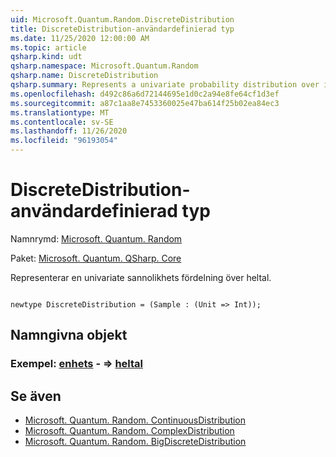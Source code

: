 ```yaml
---
uid: Microsoft.Quantum.Random.DiscreteDistribution
title: DiscreteDistribution-användardefinierad typ
ms.date: 11/25/2020 12:00:00 AM
ms.topic: article
qsharp.kind: udt
qsharp.namespace: Microsoft.Quantum.Random
qsharp.name: DiscreteDistribution
qsharp.summary: Represents a univariate probability distribution over integers.
ms.openlocfilehash: d492c86a6d72144695e1d0c2a94e8fe64cf1d3ef
ms.sourcegitcommit: a87c1aa8e7453360025e47ba614f25b02ea84ec3
ms.translationtype: MT
ms.contentlocale: sv-SE
ms.lasthandoff: 11/26/2020
ms.locfileid: "96193054"
---
```

# <a name="discretedistribution-user-defined-type"></a>DiscreteDistribution-användardefinierad typ

Namnrymd: [Microsoft. Quantum. Random](xref:Microsoft.Quantum.Random)

Paket: [Microsoft. Quantum. QSharp. Core](https://nuget.org/packages/Microsoft.Quantum.QSharp.Core)


Representerar en univariate sannolikhets fördelning över heltal.

```qsharp

newtype DiscreteDistribution = (Sample : (Unit => Int));
```



## <a name="named-items"></a>Namngivna objekt

### <a name="sample--unit--int"></a>Exempel: [enhets](xref:microsoft.quantum.lang-ref.unit) - => [heltal](xref:microsoft.quantum.lang-ref.int) 



## <a name="see-also"></a>Se även

- [Microsoft. Quantum. Random. ContinuousDistribution](xref:Microsoft.Quantum.Random.ContinuousDistribution)
- [Microsoft. Quantum. Random. ComplexDistribution](xref:Microsoft.Quantum.Random.ComplexDistribution)
- [Microsoft. Quantum. Random. BigDiscreteDistribution](xref:Microsoft.Quantum.Random.BigDiscreteDistribution)